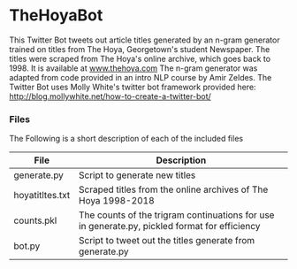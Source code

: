 # TheHoyaBot

This Twitter Bot tweets out article titles generated by an n-gram generator trained on titles from The Hoya, Georgetown's student Newspaper.
The titles were scraped from The Hoya's online archive, which goes back to 1998. It is available at www.thehoya.com
The n-gram generator was adapted from code provided in an intro NLP course by Amir Zeldes.
The Twitter Bot uses Molly White's twitter bot framework provided here: http://blog.mollywhite.net/how-to-create-a-twitter-bot/

### Files
The Following is a short description of each of the included files

| File		|Description	|
|---------|-------------|
|generate.py	|Script to generate new titles|
|hoyatitltes.txt|Scraped titles from the online archives of The Hoya 1998-2018|
|counts.pkl	|The counts of the trigram continuations for use in generate.py, pickled format for efficiency|
|bot.py		|Script to tweet out the titles generate from generate.py|


